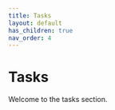 ```yaml
---
title: Tasks
layout: default
has_children: true
nav_order: 4
---
```

# Tasks

Welcome to the tasks section.
